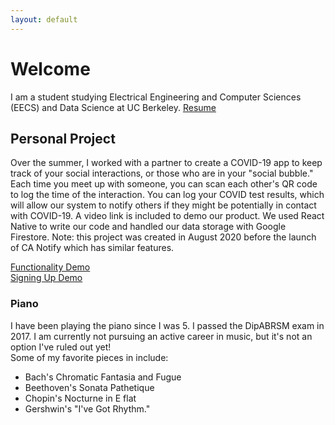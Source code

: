 ```yaml
---
layout: default
---
```


# Welcome

I am a student studying Electrical Engineering and Computer Sciences (EECS) and Data Science at UC Berkeley.
[Resume](https:/luzray56.github.io/Resume%20(2021).pdf)

## Personal Project

Over the summer, I worked with a partner to create a COVID-19 app to keep track of your social interactions, or those who are in your "social bubble."
Each time you meet up with someone, you can scan each other's QR code to log the time of the interaction. You can log your COVID test results, which will allow
our system to notify others if they might be potentially in contact with COVID-19. A video link is included to demo our product. We used React Native to write our code and handled our data storage with Google Firestore. Note: this project was created in August 2020 before the launch of CA Notify which has similar features. 

[Functionality Demo](https://drive.google.com/file/d/15rVNnfLg_Ph9z9CR_i7CbDZQGupG1lSt/view?usp=sharing)\
[Signing Up Demo](https://drive.google.com/file/d/1jmU0-X0TJ4zpzINQAaKs67PDAUisRrwe/view?usp=sharing)

### Piano

I have been playing the piano since I was 5. I passed the DipABRSM exam in 2017. I am currently not pursuing an active career in music, but it's not an option I've ruled out yet!\
Some of my favorite pieces in include:
- Bach's Chromatic Fantasia and Fugue
- Beethoven's Sonata Pathetique
- Chopin's Nocturne in E flat
- Gershwin's "I've Got Rhythm."
